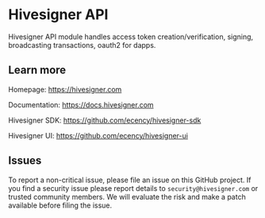 # Hivesigner API

Hivesigner API module handles access token creation/verification, signing, broadcasting transactions, oauth2 for dapps.

## Learn more 

Homepage: https://hivesigner.com

Documentation: https://docs.hivesigner.com

Hivesigner SDK: https://github.com/ecency/hivesigner-sdk

Hivesigner UI: https://github.com/ecency/hivesigner-ui

## Issues

To report a non-critical issue, please file an issue on this GitHub project. If you find a security issue please report details to `security@hivesigner.com` or trusted community members. We will evaluate the risk and make a patch available before filing the issue.
